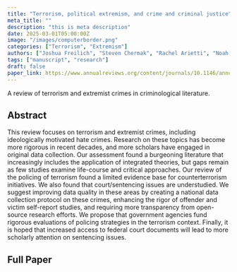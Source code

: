 ```yaml
---
title: "Terrorism, political extremism, and crime and criminal justice"
meta_title: ""
description: "this is meta description"
date: 2025-03-01T05:00:00Z
image: "/images/computerborder.png"
categories: ["Terrorism", "Extremism"]
authors: ["Joshua Freilich", "Steven Chermak", "Rachel Arietti", "Noah Turner"]
tags: ["manuscript", "research"]
draft: false           
paper_link: https://www.annualreviews.org/content/journals/10.1146/annurev-criminol-022422-121713
---                                                            
```

A review of terrorism and extremist crimes in criminological literature.

<!--more-->

## Abstract

This review focuses on terrorism and extremist crimes, including ideologically motivated hate crimes. Research on these topics has become more rigorous in recent decades, and more scholars have engaged in original data collection. Our assessment found a burgeoning literature that increasingly includes the application of integrated theories, but gaps remain as few studies examine life-course and critical approaches. Our review of the policing of terrorism found a limited evidence base for counterterrorism initiatives. We also found that court/sentencing issues are understudied. We suggest improving data quality in these areas by creating a national data collection protocol on these crimes, enhancing the rigor of offender and victim self-report studies, and requiring more transparency from open-source research efforts. We propose that government agencies fund rigorous evaluations of policing strategies in the terrorism context. Finally, it is hoped that increased access to federal court documents will lead to more scholarly attention on sentencing issues.

## Full Paper